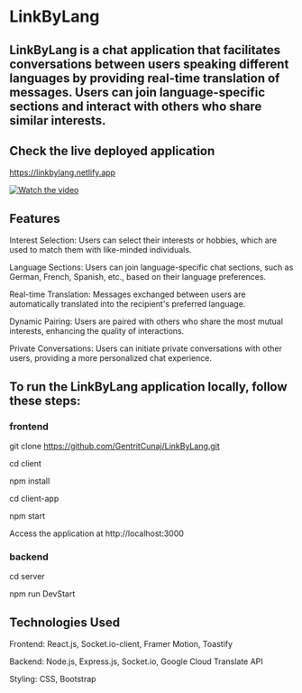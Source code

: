 # LinkByLang
## LinkByLang is a chat application that facilitates conversations between users speaking different languages by providing real-time translation of messages. Users can join language-specific sections and interact with others who share similar interests.

## Check the live deployed application
https://linkbylang.netlify.app

[![Watch the video](https://i.stack.imgur.com/Vp2cE.png)](https://www.youtube.com/watch?v=DQ0uBOhUpQ8)

## Features
Interest Selection: Users can select their interests or hobbies, which are used to match them with like-minded individuals.

Language Sections: Users can join language-specific chat sections, such as German, French, Spanish, etc., based on their language preferences.

Real-time Translation: Messages exchanged between users are automatically translated into the recipient's preferred language.

Dynamic Pairing: Users are paired with others who share the most mutual interests, enhancing the quality of interactions.

Private Conversations: Users can initiate private conversations with other users, providing a more personalized chat experience.

## To run the LinkByLang application locally, follow these steps:
### frontend
git clone https://github.com/GentritCunaj/LinkByLang.git

cd client

npm install

cd client-app

npm start

Access the application at http://localhost:3000
### backend 

cd server

npm run DevStart



## Technologies Used
Frontend: React.js, Socket.io-client, Framer Motion, Toastify

Backend: Node.js, Express.js, Socket.io, Google Cloud Translate API

Styling: CSS, Bootstrap 


